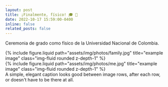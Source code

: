 ```yaml
---
layout: post
title: ¡Finalmente, físico! 🎓 🎉
date: 2022-10-17 15:59:00-0400
inline: false
related_posts: false
---
```


Ceremonia de grado como físico de la Universidad Nacional de Colombia.

<div class="row justify-content-sm-center">
  <div class="col-sm-8 mt-3 mt-md-0">
    {% include figure.liquid path="assets/img/photos/family.jpg" title="example image" class="img-fluid rounded z-depth-1" %}
  </div>
  <div class="col-sm-4 mt-3 mt-md-0">
    {% include figure.liquid path="assets/img/photos/me.jpg" title="example image" class="img-fluid rounded z-depth-1" %}
  </div>
</div>


<div class="caption">
    A simple, elegant caption looks good between image rows, after each row, or doesn't have to be there at all.
</div>